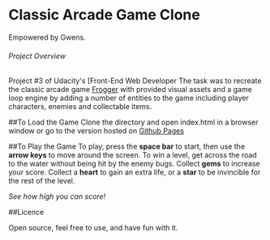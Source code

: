 # Classic Arcade Game Clone
 Empowered by Gwens.
###### Project Overview

Project #3 of Udacity's [Front-End Web Developer
 The task was to recreate the classic arcade game [Frogger](https://en.wikipedia.org/wiki/Frogger) with provided visual assets and a game loop engine by adding a number of entities to the game including player characters, enemies and collectable items.
 


##To Load the Game
Clone the directory and open index.html in a browser window
or go to the version hosted on [Github Pages](http://uthmana.github.io/frontend-nanodegree-arcade-game/)

##To Play the Game
To play, press the **space bar** to start, then use the **arrow keys** to move around the screen.
To win a level, get across the road to the water without being hit by the enemy bugs.
Collect **gems** to increase your score.
Collect a **heart** to gain an extra life, or a **star** to be invincible for the rest of the level.

*See how high you can score!*

##Licence

Open source, feel free to use, and have fun with it.

